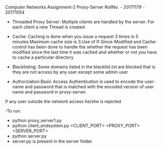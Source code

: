 Computer Networks Assignment-2 
Proxy-Server
RollNo. - 20171179
	- 20171054


- Threaded Proxy Server: Multiple clients are handled by the server. For each client a new Thread is created

- Cache: Caching is done when you issue a request 3 times in 5 minutes.Maximum cache size is 3.Use of If-Since-Modified and Cache-control has been done to handle the whether the request has been modified since the last time it was cached and whether or not you have to cache a particular directory 

- Blacklisting: Some domains listed in the blacklist.txt are blocked that is they are not access by any user except some admin user

- Authorziation:Basic Access Authentication is used to encode the user-name and password that is matched with the encoded version of user name and password in proxy-server.

If any user outside the network access he/she is rejected



-To run:
 - python proxy_server1.py 
 - python client_endsystem.py <CLIENT_PORT> <PROXY_PORT> <SERVER_PORT>
 - python server.py <SERVER PORT> 
 - server.py is present in the server folder
